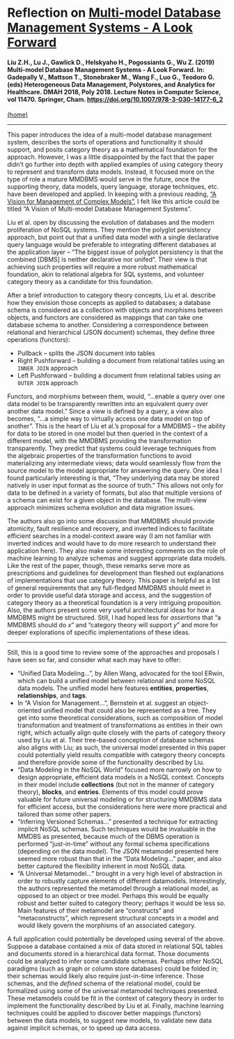 # Reflection on [Multi-model Database Management Systems - A Look Forward](https://link.springer.com/chapter/10.1007%2F978-3-030-14177-6_2)

#### Liu Z.H., Lu J., Gawlick D., Helskyaho H., Pogossiants G., Wu Z. (2019) Multi-model Database Management Systems - A Look Forward. In: Gadepally V., Mattson T., Stonebraker M., Wang F., Luo G., Teodoro G. (eds) Heterogeneous Data Management, Polystores, and Analytics for Healthcare. DMAH 2018, Poly 2018. Lecture Notes in Computer Science, vol 11470. Springer, Cham. https://doi.org/10.1007/978-3-030-14177-6_2

[(home)](https://beqpolk1.github.io/csci-592-spring2022/)

---

This paper introduces the idea of a multi-model database management system, describes the sorts of operations and functionality it should support, and posits category theory as a mathematical foundation for the approach. However, I was a little disappointed by the fact that the paper didn’t go further into depth with applied examples of using category theory to represent and transform data models. Instead, it focused more on the type of role a mature MMDBMS would serve in the future, once the supporting theory, data models, query language, storage techniques, etc. have been developed and applied. In keeping with a previous reading, [“A Vision for Management of Complex Models”](1.2_bernstein_halevy_pottinger_complex_models.md), I felt like this article could be titled “A Vision of Multi-model Database Management Systems”.

Liu et al. open by discussing the evolution of databases and the modern proliferation of NoSQL systems. They mention the polyglot persistency approach, but point out that a unified data model with a single declarative query language would be preferable to integrating different databases at the application layer – “The biggest issue of polyglot persistency is that the combined [DBMS] is neither declarative nor unifed”. Their view is that achieving such properties will require a more robust mathematical foundation, akin to relational algebra for SQL systems, and volunteer category theory as a candidate for this foundation.

After a brief introduction to category theory concepts, Liu et al. describe how they envision those concepts as applied to databases; a database schema is considered as a collection with objects and morphisms between objects, and functors are considered as mappings that can take one database schema to another. Considering a correspondence between relational and hierarchical (JSON document) schemas, they define three operations (functors): 
* Pullback – splits the JSON document into tables
* Right Pushforward – building a document from relational tables using an ```INNER JOIN``` approach
* Left Pushforward – building a document from relational tables using an ```OUTER JOIN``` approach

Functors, and morphisms between them, would, “…enable a query over one data model to be transparently rewritten into an equivalent query over another data model.” Since a view is defined by a query, a view also becomes, “…a simple way to virtually access one data model on top of another”. This is the heart of Liu et al.’s proposal for a MMDBMS – the ability for data to be stored in one model but then queried in the context of a different model, with the MMDBMS providing the transformation transparently. They predict that systems could leverage techniques from the algebraic properties of the transformation functions to avoid materializing any intermediate views; data would seamlessly flow from the source model to the model appropriate for answering the query. One idea I found particularly interesting is that, “They underlying data may be stored natively in user input format as the source of truth.” This allows not only for data to be defined in a variety of formats, but also that multiple versions of a schema can exist for a given object in the database. The multi-view approach minimizes schema evolution and data migration issues.

The authors also go into some discussion that MMDBMS should provide atomicity, fault resilience and recovery, and inverted indices to facilitate efficient searches in a model-context aware way (I am not familiar with inverted indices and would have to do more research to understand their application here). They also make some interesting comments on the role of machine learning to analyze schemas and suggest appropriate data models. Like the rest of the paper, though, these remarks serve more as prescriptions and guidelines for development than fleshed out explanations of implementations that use category theory. This paper is helpful as a list of general requirements that any full-fledged MMDBMS should meet in order to provide useful data storage and access, and the suggestion of category theory as a theoretical foundation is a very intriguing proposition. Also, the authors present some very useful architectural ideas for how a MMDBMS might be structured. Still, I had hoped less for *assertions* that “a MMDBMS should do *x*” and “category theory will support *y*” and more for deeper explorations of specific implementations of these ideas.

---

Still, this is a good time to review some of the approaches and proposals I have seen so far, and consider what each may have to offer:
* “Unified Data Modeling…”, by Allen Wang, advocated for the tool ERwin, which can build a unified model between relational and some NoSQL data models. The unified model here features **entities**, **properties**, **relationships**, and **tags**.
* In “A Vision for Management…”, Bernstein et al. suggest an object-oriented unified model that could also be represented as a tree. They get into some theoretical considerations, such as composition of model transformation and treatment of transformations as entities in their own right, which actually align quite closely with the parts of category theory used by Liu et al. Their tree-based conception of database schemas also aligns with Liu; as such, the universal model presented in this paper could potentially yield results compatible with category theory concepts and therefore provide some of the functionality described by Liu.
* “Data Modeling in the NoSQL World” focused more narrowly on how to design appropriate, efficient data models in a NoSQL context. Concepts in their model include **collections** (but not in the manner of category theory), **blocks**, and **entries**. Elements of this model could prove valuable for future universal modeling or for structuring MMDBMS data for efficient access, but the considerations here were more practical and tailored than some other papers.
* “Inferring Versioned Schemas…” presented a technique for extracting implicit NoSQL schemas. Such techniques would be invaluable in the MMDBS as presented, because much of the DBMS operation is performed “just-in-time” without any formal schema specifications (depending on the data model). The JSON metamodel presented here seemed more robust than that in the “Data Modeling…” paper, and also better captured the flexibility inherent in most NoSQL data.
* “A Universal Metamodel…” brought in a very high level of abstraction in order to robustly capture elements of different datamodels. Interestingly, the authors represented the metamodel through a relational model, as opposed to an object or tree model. Perhaps this would be equally robust and better suited to category theory; perhaps it would be less so. Main features of their metamodel are “constructs” and “metaconstructs”, which represent structural concepts in a model and would likely govern the morphisms of an associated category.

A full application could potentially be developed using several of the above. Suppose a database contained a mix of data stored in relational SQL tables and documents stored in a hierarchical data format. Those documents could be analyzed to infer some candidate schemas. Perhaps other NoSQL paradigms (such as graph or column store databases) could be folded in; their schemas would likely also require just-in-time inference. Those schemas, and the *defined* schema of the relational model, could be formalized using some of the universal metamodel techniques presented. These metamodels could be fit in the context of category theory in order to implement the functionality described by Liu et al. Finally, machine learning techniques could be applied to discover better mappings (functors) between the data models, to suggest new models, to validate new data against implicit schemas, or to speed up data access.   

